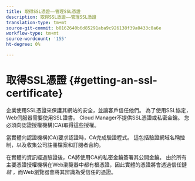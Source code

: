 ```yaml
---
title: 取得SSL憑證——管理SSL憑證
description: 取得SSL憑證——管理SSL憑證
translation-type: tm+mt
source-git-commit: b0162640b6d85291aba9c926138f39a0433c0a6e
workflow-type: tm+mt
source-wordcount: '155'
ht-degree: 0%

---
```



# 取得SSL憑證 {#getting-an-ssl-certificate}

企業使用SSL憑證來保護其網站的安全，並讓客戶信任他們。 為了使用SSL協定，Web伺服器需要使用SSL證書。 Cloud Manager不提供SSL憑證或私密金鑰。 您必須向認證授權機構(CA)取得這些授權。

當實體向認證機構(CA)要求認證時，CA完成驗證程式。 這包括驗證網域名稱控制，以及收集公司註冊檔案和訂閱者合約。

在實體的資訊經過驗證後，CA將使用CA的私密金鑰簽署其公開金鑰。 由於所有主要憑證授權機構在Web瀏覽器中都有根憑證，因此實體的憑證將會透過信任鏈 *結* ，而Web瀏覽器會將其辨識為受信任的憑證。

